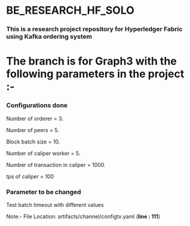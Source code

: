 # BE_RESEARCH_HF_SOLO
### This is a research project repository for Hyperledger Fabric using Kafka ordering system

# The branch is for Graph3 with the following parameters in the project :- 

### Configurations done
Number of orderer = 3.

Number of peers = 5.	

Block batch size = 10.	

Number of caliper worker = 5.		

Number of transaction in caliper = 1000.

tps of caliper = 100	

### Parameter to be changed 
Test batch timeout with different values		

Note:- File Location: artifacts/channel/configtx.yaml (**line : 111**)


